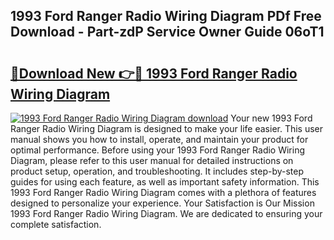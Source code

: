 ## 1993 Ford Ranger Radio Wiring Diagram PDf Free Download - Part-zdP Service Owner Guide 06oT1

# <h2><a href="http://dfr6ojn.blite.top/?on=1993+Ford+Ranger+Radio+Wiring+Diagram">🔗Download New 👉🔴 1993 Ford Ranger Radio Wiring Diagram</a></h2>

[![1993 Ford Ranger Radio Wiring Diagram download](https://i.imgur.com/lujVjoI.png)](http://dfr6ojn.blite.top/?on=1993+Ford+Ranger+Radio+Wiring+Diagram)
Your new 1993 Ford Ranger Radio Wiring Diagram is designed to make your life easier. This user manual shows you how to install, operate, and maintain your product for optimal performance. Before using your 1993 Ford Ranger Radio Wiring Diagram, please refer to this user manual for detailed instructions on product setup, operation, and troubleshooting. It includes step-by-step guides for using each feature, as well as important safety information. This 1993 Ford Ranger Radio Wiring Diagram comes with a plethora of features designed to personalize your experience. Your Satisfaction is Our Mission 1993 Ford Ranger Radio Wiring Diagram. We are dedicated to ensuring your complete satisfaction.
